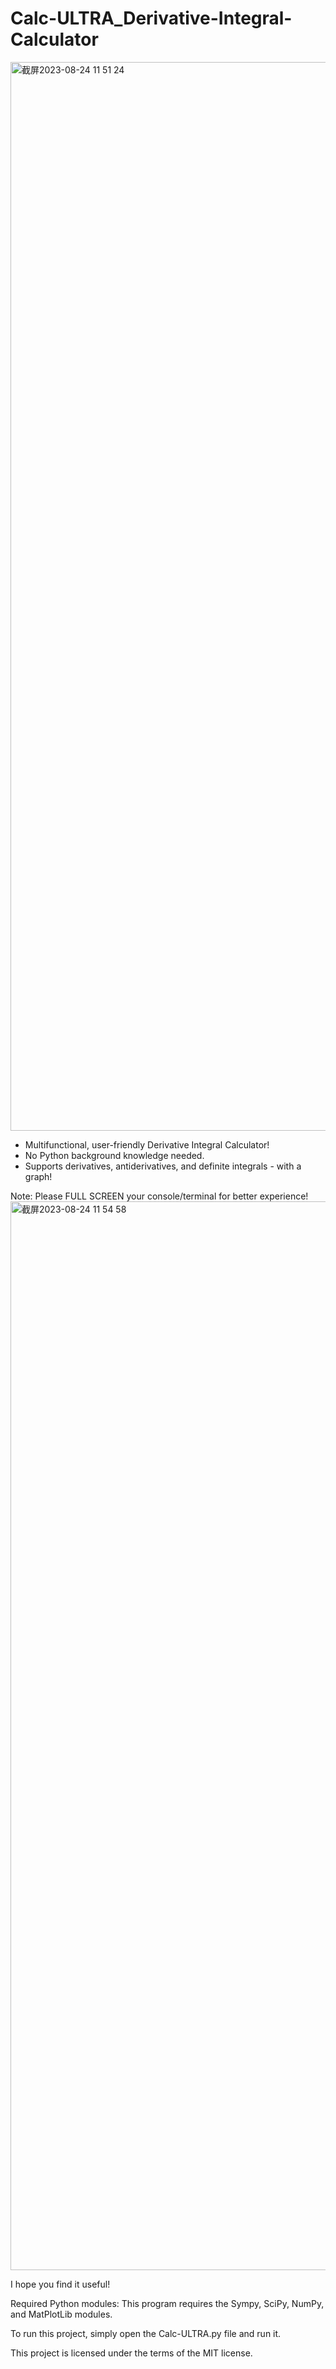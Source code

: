 # Calc-ULTRA_Derivative-Integral-Calculator
<img width="1710" alt="截屏2023-08-24 11 51 24" src="https://github.com/sudoer-Huatao/Calc-ULTRA_Derivative-Integral-Calculator/assets/135504586/a1d7641c-15c0-409d-8cd9-6d8353ec04f7">

- Multifunctional, user-friendly Derivative Integral Calculator!
- No Python background knowledge needed.
- Supports derivatives, antiderivatives, and definite integrals - with a graph!

Note: Please FULL SCREEN your console/terminal for better experience!
<img width="1710" alt="截屏2023-08-24 11 54 58" src="https://github.com/sudoer-Huatao/Calc-ULTRA_Derivative-Integral-Calculator/assets/135504586/d250f281-74e8-443d-8730-cded50f1688c">


I hope you find it useful!

Required Python modules: This program requires the Sympy, SciPy, NumPy, and MatPlotLib modules.

To run this project, simply open the Calc-ULTRA.py file and run it.

This project is licensed under the terms of the MIT license.
